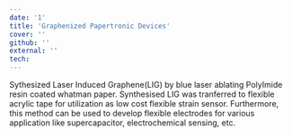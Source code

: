 ```yaml
---
date: '1'
title: 'Graphenized Papertronic Devices'
cover: ''
github: ''
external: ''
tech:
---
```

Sythesized Laser Induced Graphene(LIG) by blue laser ablating PolyImide resin coated whatman paper. Synthesised LIG was tranferred to flexible acrylic tape for utilization as low cost flexible strain sensor. Furthermore, this method can be used to develop flexible electrodes for various application like supercapacitor, electrochemical sensing, etc.
